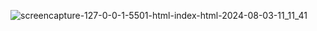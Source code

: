 ![screencapture-127-0-0-1-5501-html-index-html-2024-08-03-11_11_41](https://github.com/user-attachments/assets/1d509744-2017-4dd7-84cf-9ee4085baec4)
